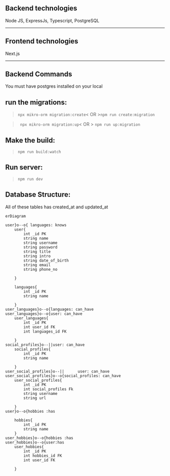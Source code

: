 ## **Backend technologies**
Node JS, ExpressJs, Typescript, PostgreSQL

---
## **Frontend technologies**
Next.js

---
## **Backend Commands**

 You must have postgres installed on your local


## run the migrations:

>```npx mikro-orm migration:create```< OR >```npm run create:migration```

>``` npx mikro-orm migration:up```< OR  > ```npm run up:migration```


## Make the build:

>```npm run build:watch```

## Run server:

>```npm run dev```

## Database Structure:
All of these tables has created_at and updated_at
```mermaid
erDiagram

user}o--o{ languages: knows
    user{
        int _id PK
        string name
        string username
        string password
        string title
        string intro
        string date_of_birth
        string email
        string phone_no

    }

    languages{
        int _id PK
        string name

    }
user_languages}o--o{languages: can_have
user_languages}o--o{user: can_have
    user_languages{
        int _id PK 
        int user_id FK
        int languages_id FK

    }
social_profiles}o--||user: can_have
    social_profiles{
        int _id PK 
        string name

    }
user_social_profiles}o--||      user: can_have
user_social_profiles}o--o{social_profiles: can_have
    user_social_profiles{
        int _id PK 
        int social_profiles Fk
        string username
        string url 

    }
user}o--o{hobbies :has 

    hobbies{
        int _id PK 
        string name
    }
user_hobbies}o--o{hobbies :has 
user_hobbies}o--o{user:has 
    user_hobbies{
        int _id PK 
        int hobbies_id FK
        int user_id FK

    }
```